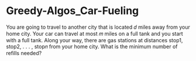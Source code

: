 # Greedy-Algos_Car-Fueling
You are going to travel to another city that is located 𝑑 miles away from your home city. Your car can travel at most 𝑚 miles on a full tank and you start with a full tank. Along your way, there are gas stations at distances stop1, stop2, . . . , stop𝑛 from your home city. What is the minimum number of refills needed?
